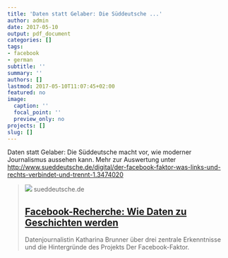 ```yaml
---
title: 'Daten statt Gelaber: Die Süddeutsche ...'
author: admin
date: 2017-05-10
output: pdf_document
categories: []
tags:
- facebook
- german
subtitle: ''
summary: ''
authors: []
lastmod: 2017-05-10T11:07:45+02:00
featured: no
image:
  caption: ''
  focal_point: ''
  preview_only: no
projects: []
slug: []
---
```

Daten statt Gelaber: Die Süddeutsche macht vor, wie moderner Journalismus aussehen kann. Mehr zur Auswertung unter http://www.sueddeutsche.de/digital/der-facebook-faktor-was-links-und-rechts-verbindet-und-trennt-1.3474020
> [![](https://www.sueddeutsche.de/image/sz.1.3477903/1200x675?v=1507187479000)](http://www.sueddeutsche.de/digital/sz-werkstatt-facebook-1.3482374)
> sueddeutsche.de
> ## [Facebook-Recherche: Wie Daten zu Geschichten werden](http://www.sueddeutsche.de/digital/sz-werkstatt-facebook-1.3482374)
>
>Datenjournalistin Katharina Brunner über drei zentrale Erkenntnisse und die Hintergründe des Projekts Der Facebook-Faktor.

